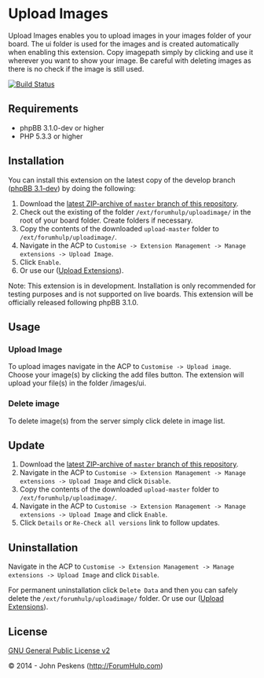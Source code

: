 Upload Images
=================
Upload Images enables you to upload images in your images folder of your board. The ui folder is used for the images and is created automatically when enabling this extension. Copy imagepath simply by clicking and use it wherever you want to show your image. Be careful with deleting images as there is no check if the image is still used.

[![Build Status](https://travis-ci.org/ForumHulp/uploadimage.svg?branch=master)](https://travis-ci.org/ForumHulp/uploadimage)

## Requirements
* phpBB 3.1.0-dev or higher
* PHP 5.3.3 or higher

## Installation
You can install this extension on the latest copy of the develop branch ([phpBB 3.1-dev](https://github.com/phpbb/phpbb3)) by doing the following:

1. Download the [latest ZIP-archive of `master` branch of this repository](https://github.com/ForumHulp/uploadimage/archive/master.zip).
2. Check out the existing of the folder `/ext/forumhulp/uploadimage/` in the root of your board folder. Create folders if necessary.
3. Copy the contents of the downloaded `upload-master` folder to `/ext/forumhulp/uploadimage/`.
4. Navigate in the ACP to `Customise -> Extension Management -> Manage extensions -> Upload Image`.
5. Click `Enable`.
6. Or use our ([Upload Extensions](https://github.com/ForumHulp/upload)).

Note: This extension is in development. Installation is only recommended for testing purposes and is not supported on live boards. This extension will be officially released following phpBB 3.1.0.

## Usage
### Upload Image
To upload images navigate in the ACP to `Customise -> Upload image`.
Choose your image(s) by clicking the add files button. The extension will upload your file(s) in the folder /images/ui.

### Delete image
To delete image(s) from the server simply click delete in image list.

## Update
1. Download the [latest ZIP-archive of `master` branch of this repository](https://github.com/ForumHulp/uploadimage/archive/master.zip).
2. Navigate in the ACP to `Customise -> Extension Management -> Manage extensions -> Upload Image` and click `Disable`.
3. Copy the contents of the downloaded `upload-master` folder to `/ext/forumhulp/uploadimage/`.
4. Navigate in the ACP to `Customise -> Extension Management -> Manage extensions -> Upload Image` and click `Enable`.
5. Click `Details` or `Re-Check all versions` link to follow updates.

## Uninstallation
Navigate in the ACP to `Customise -> Extension Management -> Manage extensions -> Upload Image` and click `Disable`.

For permanent uninstallation click `Delete Data` and then you can safely delete the `/ext/forumhulp/uploadimage/` folder.
Or use our ([Upload Extensions](https://github.com/ForumHulp/upload)).

## License
[GNU General Public License v2](http://opensource.org/licenses/GPL-2.0)

© 2014 - John Peskens (http://ForumHulp.com)